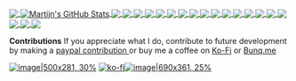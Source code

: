 <a href="https://github.com/martijnpoppen">
  <img align="center" src="https://github-readme-stats.vercel.app/api/top-langs/?username=martijnpoppen&hide=java,html,tex&title_color=ffffff&text_color=c9cacc&icon_color=2bbc8a&bg_color=0d1117&langs_count=3" />
</a>
<a href="https://github.com/martijnpoppen">
  <img align="center" src="https://github-readme-stats.vercel.app/api?username=martijnpoppen&show_icons=true&line_height=27&count_private=true&title_color=ffffff&text_color=c9cacc&icon_color=2bbc8a&bg_color=0d1117" alt="Martijn's GitHub Stats" />
</a>

<a href="https://github.com/martijnpoppen/com.eufylife.security">
  <img align="center" src="https://github-readme-stats.vercel.app/api/pin/?username=martijnpoppen&repo=com.eufylife.security&title_color=ffffff&text_color=c9cacc&icon_color=2bbc8a&bg_color=0d1117" />
</a>


<a href="https://github.com/martijnpoppen/com.eufylife.home">
  <img align="center" src="https://github-readme-stats.vercel.app/api/pin/?username=martijnpoppen&repo=com.eufylife.home&title_color=ffffff&text_color=c9cacc&icon_color=2bbc8a&bg_color=0d1117" />
</a>   

<a href="https://github.com/martijnpoppen/com.athom.flowchecker">
  <img align="center" src="https://github-readme-stats.vercel.app/api/pin/?username=martijnpoppen&repo=com.athom.flowchecker&title_color=ffffff&text_color=c9cacc&icon_color=2bbc8a&bg_color=0d1117" />
</a>   

<a href="https://github.com/martijnpoppen/ledcollection">
  <img align="center" src="https://github-readme-stats.vercel.app/api/pin/?username=martijnpoppen&repo=ledcollection&title_color=ffffff&text_color=c9cacc&icon_color=2bbc8a&bg_color=0d1117" />
</a>   

<a href="https://github.com/martijnpoppen/com.developer.checker">
  <img align="center" src="https://github-readme-stats.vercel.app/api/pin/?username=martijnpoppen&repo=com.developer.checker&title_color=ffffff&text_color=c9cacc&icon_color=2bbc8a&bg_color=0d1117" />
</a>   

<a href="https://github.com/robbertV/com.flow.utilities">
  <img align="center" src="https://github-readme-stats.vercel.app/api/pin/?username=robbertV&repo=com.flow.utilities&title_color=ffffff&text_color=c9cacc&icon_color=2bbc8a&bg_color=0d1117" />
</a>   
<a href="https://github.com/martijnpoppen/magic.home.wifi">
  <img align="center" src="https://github-readme-stats.vercel.app/api/pin/?username=martijnpoppen&repo=magic.home.wifi&title_color=ffffff&text_color=c9cacc&icon_color=2bbc8a&bg_color=0d1117" />
</a>   

<a href="https://github.com/martijnpoppen/com.visionsecurity">
  <img align="center" src="https://github-readme-stats.vercel.app/api/pin/?username=martijnpoppen&repo=com.visionsecurity&title_color=ffffff&text_color=c9cacc&icon_color=2bbc8a&bg_color=0d1117" />
</a>   

<a href="https://github.com/martijnpoppen/com.niu.mobility">
  <img align="center" src="https://github-readme-stats.vercel.app/api/pin/?username=martijnpoppen&repo=com.niu.mobility&title_color=ffffff&text_color=c9cacc&icon_color=2bbc8a&bg_color=0d1117" />
</a>   

<a href="https://github.com/martijnpoppen/com.synology">
  <img align="center" src="https://github-readme-stats.vercel.app/api/pin/?username=martijnpoppen&repo=com.synology&title_color=ffffff&text_color=c9cacc&icon_color=2bbc8a&bg_color=0d1117" />
</a>   

<a href="https://github.com/martijnpoppen/net.amberpro">
  <img align="center" src="https://github-readme-stats.vercel.app/api/pin/?username=martijnpoppen&repo=net.amberpro&title_color=ffffff&text_color=c9cacc&icon_color=2bbc8a&bg_color=0d1117" />
</a>

<a href="https://github.com/martijnpoppen/com.balboa">
  <img align="center" src="https://github-readme-stats.vercel.app/api/pin/?username=martijnpoppen&repo=com.balboa&title_color=ffffff&text_color=c9cacc&icon_color=2bbc8a&bg_color=0d1117" />
</a>

<a href="https://github.com/martijnpoppen/com.tomtom">
  <img align="center" src="https://github-readme-stats.vercel.app/api/pin/?username=martijnpoppen&repo=com.tomtom&title_color=ffffff&text_color=c9cacc&icon_color=2bbc8a&bg_color=0d1117" />
</a>

<a href="https://github.com/martijnpoppen/com.we-volkswagen.connect">
  <img align="center" src="https://github-readme-stats.vercel.app/api/pin/?username=martijnpoppen&repo=com.we-volkswagen.connect&title_color=ffffff&text_color=c9cacc&icon_color=2bbc8a&bg_color=0d1117" />
</a>

<a href="https://github.com/martijnpoppen/com.seat.connectedcar">
  <img align="center" src="https://github-readme-stats.vercel.app/api/pin/?username=martijnpoppen&repo=com.seat.connectedcar&title_color=ffffff&text_color=c9cacc&icon_color=2bbc8a&bg_color=0d1117" />
</a>

<a href="https://github.com/martijnpoppen/de.myaudi.mobile.assistant">
  <img align="center" src="https://github-readme-stats.vercel.app/api/pin/?username=martijnpoppen&repo=de.myaudi.mobile.assistant&title_color=ffffff&text_color=c9cacc&icon_color=2bbc8a&bg_color=0d1117" />
</a>

<a href="https://github.com/martijnpoppen/cz.skodaauto.connect">
  <img align="center" src="https://github-readme-stats.vercel.app/api/pin/?username=martijnpoppen&repo=cz.skodaauto.connect&title_color=ffffff&text_color=c9cacc&icon_color=2bbc8a&bg_color=0d1117" />
</a>

<a href="https://github.com/martijnpoppen/com.vag.core">
  <img align="center" src="https://github-readme-stats.vercel.app/api/pin/?username=martijnpoppen&repo=com.vag.core&title_color=ffffff&text_color=c9cacc&icon_color=2bbc8a&bg_color=0d1117" />
</a>


<a href="https://github.com/martijnpoppen/leditbe">
  <img align="center" src="https://github-readme-stats.vercel.app/api/pin/?username=martijnpoppen&repo=leditbe&title_color=ffffff&text_color=c9cacc&icon_color=2bbc8a&bg_color=0d1117" />
</a>

**Contributions**
If you appreciate what I do, contribute to future development by making a [paypal contribution ](https://www.paypal.me/martijnpoppen) 
or buy me a coffee on [Ko-Fi](https://ko-fi.com/martijnpoppen#checkoutModal) or [Bunq.me](https://bunq.me/MartijnPoppen)

[![image|500x281, 30%](upload://5Rtagdo7TObzh9u8haIuXaXBJbc.png)](https://paypal.me/martijnpoppen) [![ko-fi](https://ko-fi.com/img/githubbutton_sm.svg)](https://ko-fi.com/martijnpoppen#checkoutModal)[![image|690x361, 25%](upload://iSgqkM7Zaw5s5hwVVnAqXNDQLG9.png)](https://bunq.me/MartijnPoppen)
<br>

